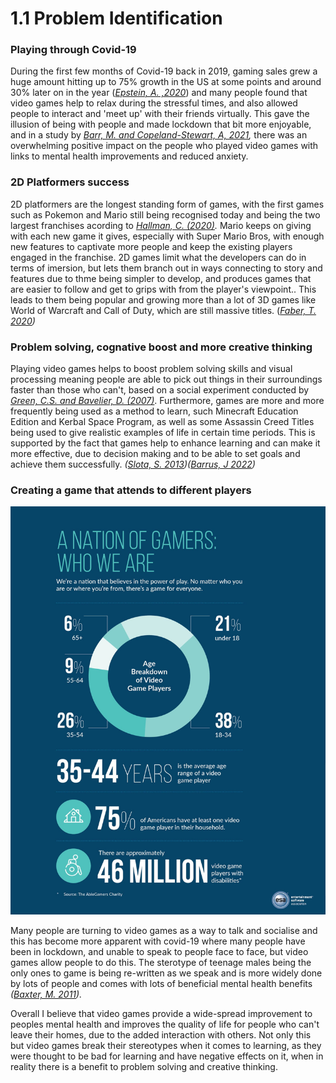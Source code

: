 # 1.1 Problem Identification

### **Playing through Covid-19**

During the first few months of Covid-19 back in 2019, gaming sales grew a huge amount hitting up to 75% growth in the US at some points and around 30% later on in the year ([_Epstein, A. ,2020_](../analysis/reference-list.md)) and many people found that video games help to relax during the stressful times, and also allowed people to interact and 'meet up' with their friends virtually. This gave the illusion of being with people and made lockdown that bit more enjoyable, and in a study by [_Barr, M. and Copeland-Stewart, A, 2021_](../analysis/reference-list.md)_,_ there was an overwhelming positive impact on the people who played video games with links to mental health improvements and reduced anxiety.

### **2D Platformers success**

2D platformers are the longest standing form of games, with the first games such as Pokemon and Mario still being recognised today and being the two largest franchises acording to [_Hallman,  C. (2020)_](../analysis/reference-list.md)_._ Mario keeps on giving with each new game it gives, especially with Super Mario Bros, with enough new features to captivate more people and keep the existing players engaged in the franchise. 2D games limit what the developers can do in terms of imersion, but lets them branch out in ways connecting to story and features due to thme being simpler to develop, and produces games that are easier to follow and get to grips with from the player's viewpoint.. This leads to them being popular and growing more than a lot of 3D games like World of Warcraft and Call of Duty, which are still massive titles. ([_Faber, T. 2020_](../analysis/reference-list.md)_)_

### **Problem solving, cognative boost and more creative thinking**

Playing video games helps to boost problem solving skills and visual processing meaning people are able to pick out things in their surroundings faster than those who can't, based on a social experiment conducted by [_Green, C.S. and Bavelier, D. (2007)_](../analysis/reference-list.md). Furthermore, games are more and more frequently being used as a method to learn, such Minecraft Education Edition and Kerbal Space Program, as well as some Assassin Creed Titles being used to give realistic examples of life in certain time periods. This is supported by the fact that games help to enhance learning and can make it more effective, due to decision making and to be able to set goals and achieve them successfully. _(_[_Slota, S. 2013_](../analysis/reference-list.md)_)(_[_Barrus, J 2022_](../analysis/reference-list.md)_)_

### **Creating a game that attends to different players**

![ESA Age Breakdown for Gaming (2020)](<../.gitbook/assets/image (1) (1).png>)

Many people are turning to video games as a way to talk and socialise and this has become more apparent with covid-19 where many people have been in lockdown, and unable to speak to people face to face, but video games allow people to do this. The sterotype of teenage males being the only ones to game is being re-written as we speak and is more widely done by lots of people and comes with lots of beneficial mental health benefits _‌(_[_Baxter, M. 2011_](../analysis/reference-list.md)_)._

Overall I believe that video games provide a wide-spread improvement to peoples mental health and improves the quality of life for people who can't leave their homes, due to the added interaction with others. Not only this but video games break their stereotypes when it comes to learning, as they were thought to be bad for learning and have negative effects on it, when in reality there is a benefit to problem solving and creative thinking.&#x20;
